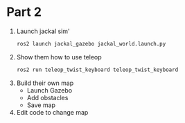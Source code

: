 # Part 2

1. Launch jackal sim'
   ```sh
   ros2 launch jackal_gazebo jackal_world.launch.py
   ```
3. Show them how to use teleop
   ```sh
   ros2 run teleop_twist_keyboard teleop_twist_keyboard
   ```
4. Build their own map
   - Launch Gazebo
   - Add obstacles
   - Save map
6. Edit code to change map
